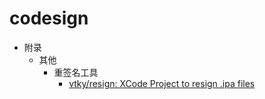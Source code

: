 # codesign

* 附录
  * 其他
    * 重签名工具
      * [vtky/resign: XCode Project to resign .ipa files](https://github.com/vtky/resign)
